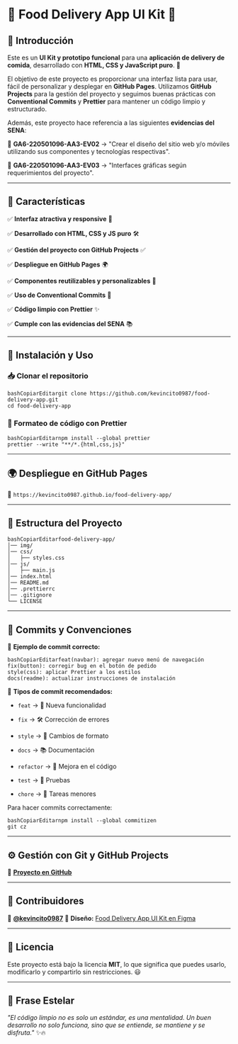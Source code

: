 # 📱 Food Delivery App UI Kit 🍔

## 📝 Introducción

Este es un **UI Kit y prototipo funcional** para una **aplicación de delivery de comida**, desarrollado con **HTML, CSS y JavaScript puro**. 🚀

El objetivo de este proyecto es proporcionar una interfaz lista para usar, fácil de personalizar y desplegar en **GitHub Pages**. Utilizamos **GitHub Projects** para la gestión del proyecto y seguimos buenas prácticas con **Conventional Commits** y **Prettier** para mantener un código limpio y estructurado.

Además, este proyecto hace referencia a las siguientes **evidencias del SENA**:

 📌 **GA6-220501096-AA3-EV02** → "Crear el diseño del sitio web y/o móviles utilizando sus componentes y tecnologías respectivas".
 
 📌 **GA6-220501096-AA3-EV03** → "Interfaces gráficas según requerimientos del proyecto".

------

## 📌 Características

✅ **Interfaz atractiva y responsive** 📱

 ✅ **Desarrollado con HTML, CSS y JS puro** 🛠️
 
 ✅ **Gestión del proyecto con GitHub Projects** ✅
 
 ✅ **Despliegue en GitHub Pages** 🌍
 
 ✅ **Componentes reutilizables y personalizables** 🎨
 
 ✅ **Uso de Conventional Commits** 📝
 
 ✅ **Código limpio con Prettier** ✨
 
 ✅ **Cumple con las evidencias del SENA** 📚

------

## 🔧 Instalación y Uso

### 📥 Clonar el repositorio

```
bashCopiarEditargit clone https://github.com/kevincito0987/food-delivery-app.git
cd food-delivery-app
```

### 🧹 Formateo de código con Prettier

```
bashCopiarEditarnpm install --global prettier
prettier --write "**/*.{html,css,js}"
```

------

## 🌍 Despliegue en GitHub Pages

🔗 `https://kevincito0987.github.io/food-delivery-app/`

------

## 📂 Estructura del Proyecto

```
bashCopiarEditarfood-delivery-app/
│── img/             
│── css/             
│   ├── styles.css   
│── js/              
│   ├── main.js      
│── index.html       
│── README.md        
│── .prettierrc      
│── .gitignore       
└── LICENSE          
```

------

## 📝 Commits y Convenciones

🔹 **Ejemplo de commit correcto:**

```
bashCopiarEditarfeat(navbar): agregar nuevo menú de navegación
fix(button): corregir bug en el botón de pedido
style(css): aplicar Prettier a los estilos
docs(readme): actualizar instrucciones de instalación
```

🔹 **Tipos de commit recomendados:**

- `feat` → 🚀 Nueva funcionalidad
  
- `fix` → 🛠️ Corrección de errores
  
- `style` → 🎨 Cambios de formato
  
- `docs` → 📚 Documentación
  
- `refactor` → 🔄 Mejora en el código
  
- `test` → 🧪 Pruebas
  
- `chore` → 🧹 Tareas menores

Para hacer commits correctamente:

```
bashCopiarEditarnpm install --global commitizen
git cz
```

------

## ⚙️ Gestión con Git y GitHub Projects

🔗 **[Proyecto en GitHub](https://github.com/kevincito0987/food-delivery-app/projects/1)**

------

## 👥 Contribuidores

🚀 **[@kevincito0987](https://github.com/kevincito0987)**
 🎨 **Diseño:** [Food Delivery App UI Kit en Figma](https://www.figma.com/design/UyvpEv2fQBLdd58ylQNT65/Food-Delivery-App-UI-Kit-Food-App-Design-Food-Mobile-App-Delivery-UI-(Community)?node-id=204-3721&t=7OMHAcDTEQaHBEEC-0)

------

## 📜 Licencia

Este proyecto está bajo la licencia **MIT**, lo que significa que puedes usarlo, modificarlo y compartirlo sin restricciones. 😃

------

## 🌟 Frase Estelar

*"El código limpio no es solo un estándar, es una mentalidad. Un buen desarrollo no solo funciona, sino que se entiende, se mantiene y se disfruta."* ✨🔥
